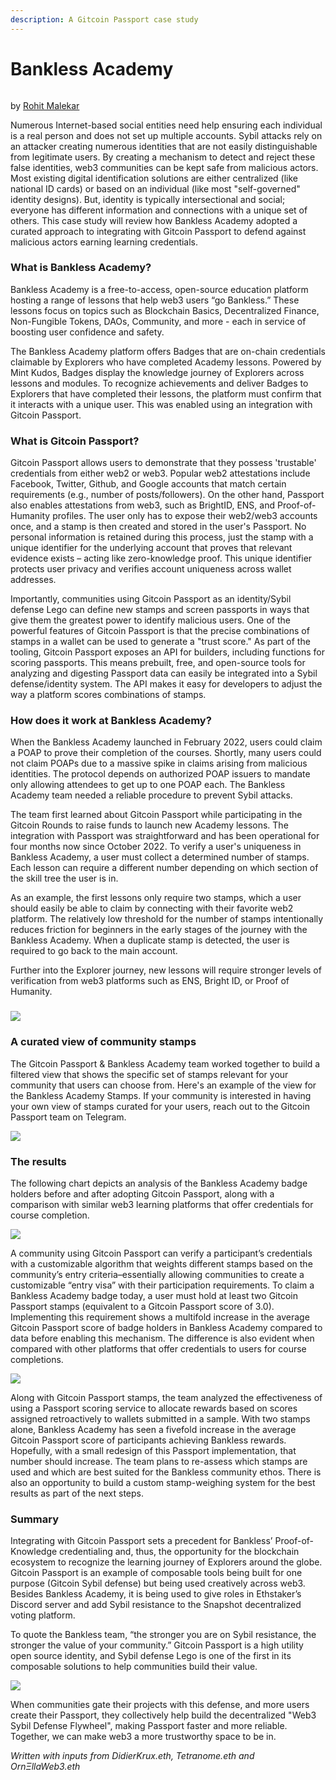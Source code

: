 ```yaml
---
description: A Gitcoin Passport case study
---
```


# Bankless Academy

<figure><img src="../.gitbook/assets/bankless.jpg" alt=""><figcaption></figcaption></figure>

by [Rohit Malekar](https://go.gitcoin.co/blog/author/rohit-malekar)

Numerous Internet-based social entities need help ensuring each individual is a real person and does not set up multiple accounts. Sybil attacks rely on an attacker creating numerous identities that are not easily distinguishable from legitimate users. By creating a mechanism to detect and reject these false identities, web3 communities can be kept safe from malicious actors. Most existing digital identification solutions are either centralized (like national ID cards) or based on an individual (like most "self-governed" identity designs). But, identity is typically intersectional and social; everyone has different information and connections with a unique set of others. This case study will review how Bankless Academy adopted a curated approach to integrating with Gitcoin Passport to defend against malicious actors earning learning credentials.

### What is Bankless Academy?

Bankless Academy is a free-to-access, open-source education platform hosting a range of lessons that help web3 users “go Bankless.” These lessons focus on topics such as Blockchain Basics, Decentralized Finance, Non-Fungible Tokens, DAOs, Community, and more - each in service of boosting user confidence and safety.

The Bankless Academy platform offers Badges that are on-chain credentials claimable by Explorers who have completed Academy lessons. Powered by Mint Kudos, Badges display the knowledge journey of Explorers across lessons and modules. To recognize achievements and deliver Badges to Explorers that have completed their lessons, the platform must confirm that it interacts with a unique user. This was enabled using an integration with Gitcoin Passport.

### What is Gitcoin Passport?

Gitcoin Passport allows users to demonstrate that they possess 'trustable' credentials from either web2 or web3. Popular web2 attestations include Facebook, Twitter, Github, and Google accounts that match certain requirements (e.g., number of posts/followers). On the other hand, Passport also enables attestations from web3, such as BrightID, ENS, and Proof-of-Humanity profiles. The user only has to expose their web2/web3 accounts once, and a stamp is then created and stored in the user's Passport. No personal information is retained during this process, just the stamp with a unique identifier for the underlying account that proves that relevant evidence exists – acting like‌ zero-knowledge proof. This unique identifier protects user privacy and verifies account uniqueness across wallet addresses.

Importantly, communities using Gitcoin Passport as an identity/Sybil defense Lego can define new stamps and screen passports in ways that give them the greatest power to identify malicious users. One of the powerful features of Gitcoin Passport is that the precise combinations of stamps in a wallet can be used to generate a "trust score." As part of the tooling, Gitcoin Passport exposes an API for builders, including functions for scoring passports. This means prebuilt, free, and open-source tools for analyzing and digesting Passport data can easily be integrated into a Sybil defense/identity system. The API makes it easy for developers to adjust the way a platform scores combinations of stamps.

### How does it work at Bankless Academy?

When the Bankless Academy launched in February 2022, users could claim a POAP to prove their completion of the courses. Shortly, many users could not claim POAPs due to a massive spike in claims arising from malicious identities. The protocol depends on authorized POAP issuers to mandate only allowing attendees to get up to one POAP each. The Bankless Academy team needed a reliable procedure to prevent Sybil attacks.

The team first learned about Gitcoin Passport while participating in the Gitcoin Rounds to raise funds to launch new Academy lessons. The integration with Passport was straightforward and has been operational for four months now since October 2022. To verify a user's uniqueness in Bankless Academy, a user must collect a determined number of stamps. Each lesson can require a different number depending on which section of the skill tree the user is in.

As an example, the first lessons only require two stamps, which a user should easily be able to claim by connecting with their favorite web2 platform. The relatively low threshold for the number of stamps intentionally reduces friction for beginners in the early stages of the journey with the Bankless Academy. When a duplicate stamp is detected, the user is required to go back to the main account.

Further into the Explorer journey, new lessons will require stronger levels of verification from web3 platforms such as ENS, Bright ID, or Proof of Humanity.

### ![](../.gitbook/assets/bankless2.jpg)

### A curated view of community stamps

The Gitcoin Passport & Bankless Academy team worked together to build a filtered view that shows the specific set of stamps relevant for your community that users can choose from. Here's an example of the view for the Bankless Academy Stamps. If your community is interested in having your own view of stamps curated for your users, reach out to the Gitcoin Passport team on Telegram.



![](../.gitbook/assets/bankless3.jpg)

### The results

The following chart depicts an analysis of the Bankless Academy badge holders before and after adopting Gitcoin Passport, along with a comparison with similar web3 learning platforms that offer credentials for course completion.

![](../.gitbook/assets/bankless4.png)

A community using Gitcoin Passport can verify a participant’s credentials with a customizable algorithm that weights different stamps based on the community’s entry criteria–essentially allowing communities to create a customizable “entry visa” with their participation requirements. To claim a Bankless Academy badge today, a user must hold at least two Gitcoin Passport stamps (equivalent to a Gitcoin Passport score of 3.0). Implementing this requirement shows a multifold increase in the average Gitcoin Passport score of badge holders in Bankless Academy compared to data before enabling this mechanism. The difference is also evident when compared with other platforms that offer credentials to users for course completions.

![](../.gitbook/assets/bankless5.png)

Along with Gitcoin Passport stamps, the team analyzed the effectiveness of using a Passport scoring service to allocate rewards based on scores assigned retroactively to wallets submitted in a sample. With two stamps alone, Bankless Academy has seen a fivefold increase in the average Gitcoin Passport score of participants achieving Bankless rewards. Hopefully, with a small redesign of this Passport implementation, that number should increase. The team plans to re-assess which stamps are used and which are best suited for the Bankless community ethos. There is also an opportunity to build a custom stamp-weighing system for the best results as part of the next steps.

### Summary

Integrating with Gitcoin Passport sets a precedent for Bankless’ Proof-of-Knowledge credentialing and, thus, the opportunity for the blockchain ecosystem to recognize the learning journey of Explorers around the globe. Gitcoin Passport is an example of composable tools being built for one purpose (Gitcoin Sybil defense) but being used creatively across web3. Besides Bankless Academy, it is being used to give roles in Ethstaker’s Discord server and add Sybil resistance to the Snapshot decentralized voting platform.

To quote the Bankless team, “the stronger you are on Sybil resistance, the stronger the value of your community.” Gitcoin Passport is a high utility open source identity, and Sybil defense Lego is one of the first in its composable solutions to help communities build their value.

![](../.gitbook/assets/bankless6.jpg)

When communities gate their projects with this defense, and more users create their Passport, they collectively help build the decentralized "Web3 Sybil Defense Flywheel", making Passport faster and more reliable. Together, we can make web3 a more trustworthy space to be in.



_Written with inputs from DidierKrux.eth, Tetranome.eth and OrnΞllaWeb3.eth_
